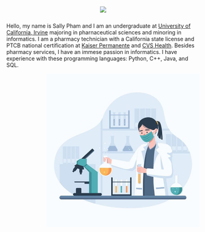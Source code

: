 <h1 align="center">
  <a href="https://git.io/typing-svg">
    <img src="https://readme-typing-svg.herokuapp.com/?lines=Hello+world;My+name+is+Sally;Welcome+to+my+GitHub&center=true&size=30">
  </a>
</h1>

Hello, my name is Sally Pham and I am an undergraduate at [University of California, Irvine](https://pharmsci.uci.edu/) majoring in pharnaceutical sciences and minoring in informatics. I am a pharmacy technician with a California state license and PTCB national certification at [Kaiser Permanente](https://healthy.kaiserpermanente.org/southern-california/facilities/orange-county-irvine-medical-center-100619) and [CVS Health](https://www.cvs.com/pharmacy/v2/#/pharmacy). Besides pharmacy services, I have an immese passion in informatics. I have experience with these programming languages: Python, C++, Java, and SQL.

  <img align="right" alt="woman_in_stem" src="https://github.com/sallpham/sallpham/blob/0af7ec8bebb30e6d17bab2dce669b5ccff013bd0/woman_in_stem.png?raw=true" width="400" height="400"/>

